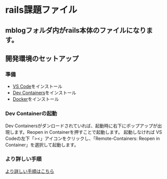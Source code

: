 # rails課題ファイル
## mblogフォルダ内がrails本体のファイルになります。
## 開発環境のセットアップ

### 準備

- [VS Code](https://code.visualstudio.com/)をインストール
- [Dev Containers](https://marketplace.visualstudio.com/items?itemName=ms-vscode-remote.remote-containers)をインストール
- [Docker](https://www.docker.com/ja-jp/)をインストール


### Dev Containerの起動
Dev Containersがダンロードされていれば、起動時に右下にポップアップが出現します。Reopen in Containerを押すことで起動します。
起動しなければ
VS Codeの左下「><」アイコンをクリックし、「Remote-Containers: Reopen in Container」を選択して起動します。
### より詳しい手順
[より詳しい手順はこちら](https://blog.kinto-technologies.com/posts/2022-12-10-VSCodeDevContainer/)
##